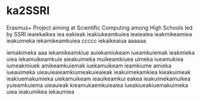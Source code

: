 ka2SSRI
=======

Erasmus+ Project aiming at Scientific Computing among High Schools led by SSRI
ieaiekaikea iea eakieak ieakiukeamkuiea ieaieaiea ieakmikeamiea
ieakuimeka      iekamikeamkuiea ccccc iekaikeaiua aaaaaa

iemakimeka aaa iekamikeamkiue auiekamiukeam iueamkuiemak ieakmieka uiea
iekamuikeamkuie aieakuimeka muikeamkiuea uimeka iueamukiea iumeakmiuek
amikeamkuiemak iuekamuikeam ieamkiume amieka iueauimeka
uieauieaieamkiumeakuieaieak ieakuimekamkiea kieakuimeak ieakiuemakumieka
uiekamuikeam ieauikeamkui eakea ieakuimekamuikea yuieamkuiema uieauieak
kieamukaemkuieaiea iueakiueakiuemakuimeka uiea ieakumikea iekaumiea
